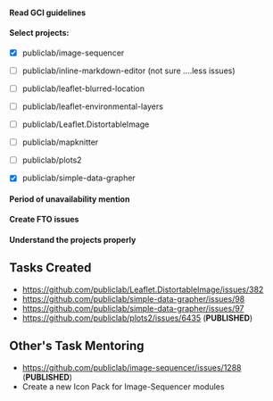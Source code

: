 #### Read GCI guidelines
#### Select projects:
* [x] publiclab/image-sequencer

* [ ] publiclab/inline-markdown-editor (not sure ....less issues)

* [ ] publiclab/leaflet-blurred-location 

* [ ] publiclab/leaflet-environmental-layers 

* [ ] publiclab/Leaflet.DistortableImage 

* [ ] publiclab/mapknitter

* [ ] publiclab/plots2 

* [x] publiclab/simple-data-grapher

#### Period of unavailability mention
#### Create FTO issues
#### Understand the projects properly



## Tasks Created
* https://github.com/publiclab/Leaflet.DistortableImage/issues/382
* https://github.com/publiclab/simple-data-grapher/issues/98
* https://github.com/publiclab/simple-data-grapher/issues/97
* https://github.com/publiclab/plots2/issues/6435 (**PUBLISHED**)

## Other's Task Mentoring

* https://github.com/publiclab/image-sequencer/issues/1288 (**PUBLISHED**)
* Create a new Icon Pack for Image-Sequencer modules
